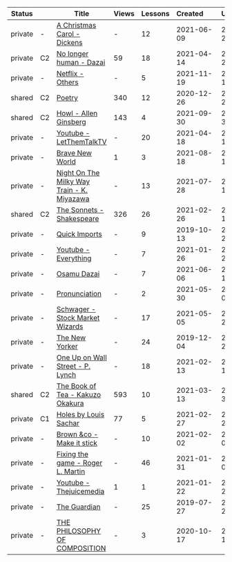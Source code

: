 |Status| |Title|Views|Lessons|Created&nbsp;&nbsp;&nbsp;&nbsp;&nbsp;&nbsp;|Updated&nbsp;&nbsp;&nbsp;&nbsp;&nbsp;&nbsp;|
|-|-|-|-|-|-|-|
|private|-|[A Christmas Carol - Dickens](https://www.lingq.com/en/learn/en/web/library/course/861755)|-|12|2021-06-09|2022-01-26
|private|C2|[No longer human - Dazai](https://www.lingq.com/en/learn/en/web/library/course/829471)|59|18|2021-04-14|2022-01-25
|private|-|[Netflix - Others](https://www.lingq.com/en/learn/en/web/library/course/962851)|-|5|2021-11-19|2021-11-19
|shared|C2|[Poetry](https://www.lingq.com/en/learn/en/web/library/course/755921)|340|12|2020-12-26|2021-10-24
|shared|C2|[Howl - Allen Ginsberg](https://www.lingq.com/en/learn/en/web/library/course/928496)|143|4|2021-09-30|2021-09-30
|private|-|[Youtube - LetThemTalkTV](https://www.lingq.com/en/learn/en/web/library/course/832005)|-|20|2021-04-18|2021-09-17
|private|-|[Brave New World](https://www.lingq.com/en/learn/en/web/library/course/901856)|1|3|2021-08-18|2021-08-18
|private|-|[Night On The Milky Way Train - K. Miyazawa](https://www.lingq.com/en/learn/en/web/library/course/889746)|-|13|2021-07-28|2021-08-13
|shared|C2|[The Sonnets - Shakespeare](https://www.lingq.com/en/learn/en/web/library/course/799368)|326|26|2021-02-26|2021-08-10
|private|-|[Quick Imports](https://www.lingq.com/en/learn/en/web/library/course/516613)|-|9|2019-10-13|2021-07-21
|private|-|[Youtube - Everything](https://www.lingq.com/en/learn/en/web/library/course/778231)|-|7|2021-01-26|2021-06-29
|private|-|[Osamu Dazai](https://www.lingq.com/en/learn/en/web/library/course/860062)|-|7|2021-06-06|2021-06-11
|private|-|[Pronunciation](https://www.lingq.com/en/learn/en/web/library/course/856229)|-|2|2021-05-30|2021-06-05
|private|-|[Schwager - Stock Market Wizards](https://www.lingq.com/en/learn/en/web/library/course/841833)|-|17|2021-05-05|2021-05-29
|private|-|[The New Yorker](https://www.lingq.com/en/learn/en/web/library/course/536744)|-|24|2019-12-04|2021-04-22
|private|-|[One Up on Wall Street - P. Lynch](https://www.lingq.com/en/learn/en/web/library/course/789806)|-|18|2021-02-13|2021-04-14
|shared|C2|[The Book of Tea - Kakuzo Okakura](https://www.lingq.com/en/learn/en/web/library/course/809537)|593|10|2021-03-13|2021-03-30
|private|C1|[Holes by Louis Sachar](https://www.lingq.com/en/learn/en/web/library/course/799967)|77|5|2021-02-27|2021-02-27
|private|-|[Brown &co - Make it stick](https://www.lingq.com/en/learn/en/web/library/course/781529)|-|10|2021-02-02|2021-02-02
|private|-|[Fixing the game - Roger L. Martin](https://www.lingq.com/en/learn/en/web/library/course/780155)|-|46|2021-01-31|2021-02-02
|private|-|[Youtube - Thejuicemedia](https://www.lingq.com/en/learn/en/web/library/course/771731)|1|1|2021-01-22|2021-01-22
|private|-|[The Guardian](https://www.lingq.com/en/learn/en/web/library/course/487904)|-|25|2019-07-27|2021-01-21
|private|-|[THE PHILOSOPHY OF COMPOSITION](https://www.lingq.com/en/learn/en/web/library/course/713358)|-|3|2020-10-17|2020-10-17
